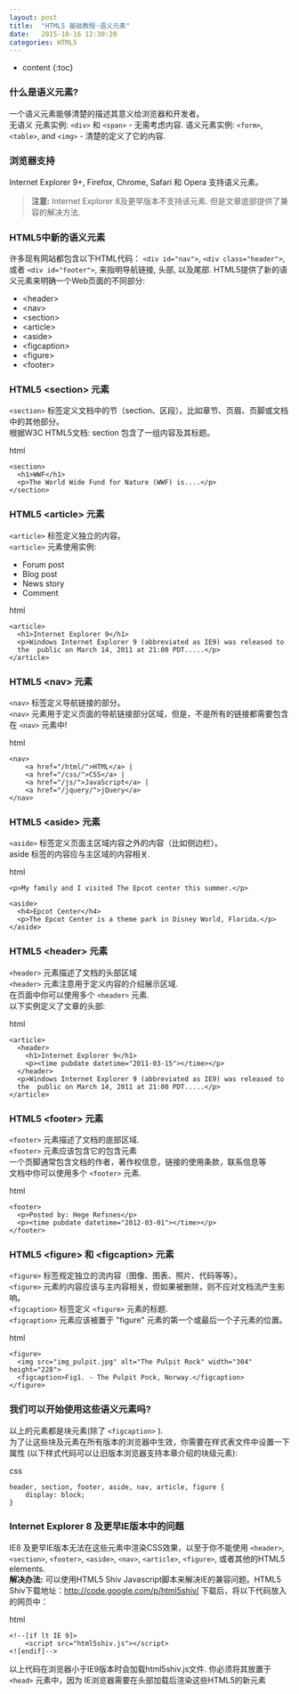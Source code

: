```yaml
---
layout: post
title:  "HTML5 基础教程-语义元素"
date:   2015-10-16 12:30:20
categories: HTML5
---
```


* content
{:toc}


### 什么是语义元素?

一个语义元素能够清楚的描述其意义给浏览器和开发者。  
无语义 元素实例: `<div>` 和 `<span>` - 无需考虑内容.
语义元素实例: `<form>`, `<table>`, and `<img>` - 清楚的定义了它的内容.

### 浏览器支持


Internet Explorer 9+, Firefox, Chrome, Safari 和 Opera 支持语义元素。
> **注意:** Internet Explorer 8及更早版本不支持该元素. 但是文章底部提供了兼容的解决方法.

### HTML5中新的语义元素

许多现有网站都包含以下HTML代码： `<div id="nav">`, `<div class="header">`, 或者 `<div id="footer">`, 来指明导航链接, 头部, 以及尾部.
HTML5提供了新的语义元素来明确一个Web页面的不同部分:

- &lt;header&gt;
- &lt;nav&gt;
- &lt;section&gt;
- &lt;article&gt;
- &lt;aside&gt;
- &lt;figcaption&gt;
- &lt;figure&gt;
- &lt;footer&gt;


### HTML5 &lt;section&gt; 元素

`<section>` 标签定义文档中的节（section、区段）。比如章节、页眉、页脚或文档中的其他部分。  
根据W3C HTML5文档: section 包含了一组内容及其标题。

html

    <section>
      <h1>WWF</h1>
      <p>The World Wide Fund for Nature (WWF) is....</p>
    </section>


### HTML5 &lt;article&gt; 元素

`<article>` 标签定义独立的内容。  
`<article>` 元素使用实例:

- Forum post
- Blog post
- News story
- Comment

html

    <article>
      <h1>Internet Explorer 9</h1>
      <p>Windows Internet Explorer 9 (abbreviated as IE9) was released to
      the  public on March 14, 2011 at 21:00 PDT.....</p>
    </article>


### HTML5 &lt;nav&gt; 元素

`<nav>` 标签定义导航链接的部分。  
`<nav>` 元素用于定义页面的导航链接部分区域，但是，不是所有的链接都需要包含在 `<nav>` 元素中!

html

    <nav>
	    <a href="/html/">HTML</a> |
	    <a href="/css/">CSS</a> |
	    <a href="/js/">JavaScript</a> |
	    <a href="/jquery/">jQuery</a>
    </nav>


### HTML5 &lt;aside&gt; 元素

`<aside>` 标签定义页面主区域内容之外的内容（比如侧边栏）。  
aside 标签的内容应与主区域的内容相关.

html

    <p>My family and I visited The Epcot center this summer.</p>
    
    <aside>
      <h4>Epcot Center</h4>
      <p>The Epcot Center is a theme park in Disney World, Florida.</p>
    </aside>


### HTML5 &lt;header&gt; 元素

`<header>` 元素描述了文档的头部区域  
`<header>` 元素注意用于定义内容的介绍展示区域.  
在页面中你可以使用多个 `<header>` 元素.  
以下实例定义了文章的头部:

html

    <article>
      <header>
        <h1>Internet Explorer 9</h1>
        <p><time pubdate datetime="2011-03-15"></time></p>
      </header>
      <p>Windows Internet Explorer 9 (abbreviated as IE9) was released to
      the  public on March 14, 2011 at 21:00 PDT.....</p>
    </article>


### HTML5 &lt;footer&gt; 元素

`<footer>` 元素描述了文档的底部区域.  
`<footer>` 元素应该包含它的包含元素  
一个页脚通常包含文档的作者，著作权信息，链接的使用条款，联系信息等  
文档中你可以使用多个 `<footer>` 元素.

html

    <footer>
      <p>Posted by: Hege Refsnes</p>
      <p><time pubdate datetime="2012-03-01"></time></p>
    </footer>


### HTML5 &lt;figure&gt; 和 &lt;figcaption&gt; 元素

`<figure>` 标签规定独立的流内容（图像、图表、照片、代码等等）。  
`<figure>` 元素的内容应该与主内容相关，但如果被删除，则不应对文档流产生影响。  
`<figcaption>` 标签定义 `<figure>` 元素的标题.  
`<figcaption>` 元素应该被置于 "figure" 元素的第一个或最后一个子元素的位置。

html

    <figure>
      <img src="img_pulpit.jpg" alt="The Pulpit Rock" width="304" height="228">
      <figcaption>Fig1. - The Pulpit Pock, Norway.</figcaption>
    </figure>


### 我们可以开始使用这些语义元素吗?

以上的元素都是块元素(除了 `<figcaption>` ).  
为了让这些块及元素在所有版本的浏览器中生效，你需要在样式表文件中设置一下属性 (以下样式代码可以让旧版本浏览器支持本章介绍的块级元素):

css

    header, section, footer, aside, nav, article, figure { 
        display: block; 
    }

### Internet Explorer 8 及更早IE版本中的问题

IE8 及更早IE版本无法在这些元素中渲染CSS效果，以至于你不能使用 `<header>`, `<section>`, `<footer>`, `<aside>`, `<nav>`, `<article>`, `<figure>`, 或者其他的HTML5 elements.  
**解决办法:** 可以使用HTML5 Shiv Javascript脚本来解决IE的兼容问题。HTML5 Shiv下载地址：http://code.google.com/p/html5shiv/
下载后，将以下代码放入的网页中：

html

    <!--[if lt IE 9]>
        <script src="html5shiv.js"></script>
    <![endif]-->

以上代码在浏览器小于IE9版本时会加载html5shiv.js文件. 你必须将其放置于 `<head>` 元素中，因为 IE浏览器需要在头部加载后渲染这些HTML5的新元素